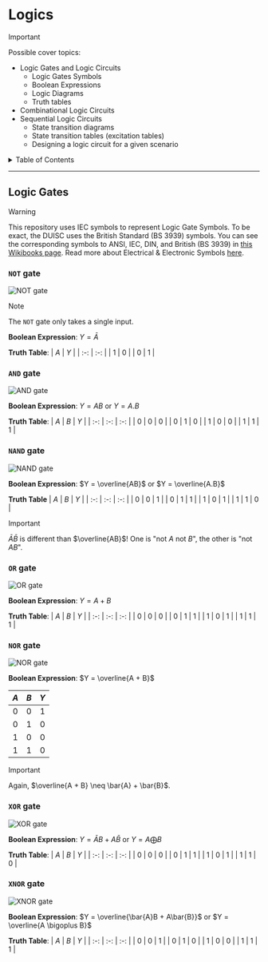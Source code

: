 # Logics

> [!IMPORTANT]
> Possible cover topics:
> - Logic Gates and Logic Circuits
>   - Logic Gates Symbols
>   - Boolean Expressions
>   - Logic Diagrams
>   - Truth tables
> - Combinational Logic Circuits
> - Sequential Logic Circuits
>   - State transition diagrams
>   - State transition tables (excitation tables)
>   - Designing a logic circuit for a given scenario

<details>

<summary>Table of Contents</summary>

1. [Logic Gates](#logic-gates)
    - [`NOT` gate](#not-gate)
    - [`AND` gate](#and-gate)
    - [`NAND` gate](#nand-gate)
    - [`OR` gate](#or-gate)
    - [`NOR` gate](#nor-gate)
    - [`XOR` gate](#xor-gate)
    - [`XNOR` gate](#xnor-gate)

</details>

***

## Logic Gates

> [!WARNING]
> This repository uses IEC symbols to represent Logic Gate Symbols. To be exact, the DUISC uses the British Standard (BS 3939) symbols. You can see the corresponding symbols to ANSI, IEC, DIN, and British (BS 3939) in [this Wikibooks page](https://en.wikibooks.org/wiki/Practical_Electronics/Logic_symbols). Read more about Electrical & Electronic Symbols [here](https://www.electrical-symbols.com/electric-electronic-symbols/logic-gates-symbols.htm).

### `NOT` gate

![NOT gate](/assets/logic-gates/NOT.svg)

> [!NOTE]
> The `NOT` gate only takes a single input.

**Boolean Expression**: $Y = \bar{A}$

**Truth Table**:
| $A$ | $Y$ |
| :-: | :-: |
| 1   | 0   |
| 0   | 1   |


### `AND` gate

![AND gate](/assets/logic-gates/AND.svg)

**Boolean Expression**: $Y = AB$ or $Y = A.B$

**Truth Table**:
| $A$ | $B$ | $Y$ |
| :-: | :-: | :-: |
| 0   | 0   | 0   |
| 0   | 1   | 0   |
| 1   | 0   | 0   |
| 1   | 1   | 1   |

### `NAND` gate

![NAND gate](/assets/logic-gates/NAND.svg)

**Boolean Expression**: $Y = \overline{AB}$ or $Y = \overline{A.B}$

**Truth Table**
| $A$ | $B$ | $Y$ |
| :-: | :-: | :-: |
| 0   | 0   | 1   |
| 0   | 1   | 1   |
| 1   | 0   | 1   |
| 1   | 1   | 0   |

> [!IMPORTANT]
> $\bar{A}\bar{B}$ is different than $\overline{AB}$! One is "not $A$ not $B$", the other is "not $AB$".

### `OR` gate

![OR gate](/assets/logic-gates/OR.svg)

**Boolean Expression**: $Y = A + B$

**Truth Table**:
| $A$ | $B$ | $Y$ |
| :-: | :-: | :-: |
| 0   | 0   | 0   |
| 0   | 1   | 1   |
| 1   | 0   | 1   |
| 1   | 1   | 1   |

### `NOR` gate

![NOR gate](/assets/logic-gates/NOR.svg)

**Boolean Expression**: $Y = \overline{A + B}$

| $A$ | $B$ | $Y$ |
| :-: | :-: | :-: |
| 0   | 0   | 1   |
| 0   | 1   | 0   |
| 1   | 0   | 0   |
| 1   | 1   | 0   |

> [!IMPORTANT]
> Again, $\overline{A + B} \neq \bar{A} + \bar{B}$.

### `XOR` gate

![XOR gate](/assets/logic-gates/XOR.svg)

**Boolean Expression**: $Y = \bar{A}B + A\bar{B}$ or $Y = A \bigoplus B$

**Truth Table**:
| $A$ | $B$ | $Y$ |
| :-: | :-: | :-: |
| 0   | 0   | 0   |
| 0   | 1   | 1   |
| 1   | 0   | 1   |
| 1   | 1   | 0   |

### `XNOR` gate

![XNOR gate](/assets/logic-gates/XNOR.svg)

**Boolean Expression**: $Y = \overline{\bar{A}B + A\bar{B}}$ or $Y = \overline{A \bigoplus B}$

**Truth Table**:
| $A$ | $B$ | $Y$ |
| :-: | :-: | :-: |
| 0   | 0   | 1   |
| 0   | 1   | 0   |
| 1   | 0   | 0   |
| 1   | 1   | 1   |
